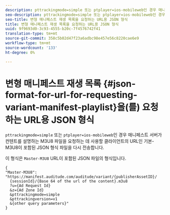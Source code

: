 ```yaml
---
description: pttrackingmode=simple 또는 ptplayer=ios-mobileweb인 경우 매니페스트 서버는 컨텐트를 설명하는 M3U8 파일을 요청하는 데 사용할 클라이언트의 URL인 기본-M3U8이 포함된 JSON 형식 파일을 다시 전송합니다.
seo-description: pttrackingmode=simple 또는 ptplayer=ios-mobileweb인 경우 매니페스트 서버는 컨텐트를 설명하는 M3U8 파일을 요청하는 데 사용할 클라이언트의 URL인 기본-M3U8이 포함된 JSON 형식 파일을 다시 전송합니다.
seo-title: 변형 매니페스트 재생 목록을 요청하는 URL용 JSON 형식
title: 변형 매니페스트 재생 목록을 요청하는 URL용 JSON 형식
uuid: 9f9693d0-3c93-4555-b20c-7f4576742f41
translation-type: tm+mt
source-git-commit: 358c5b02d47f23a6adbc98e457e56c8220cae6e9
workflow-type: tm+mt
source-wordcount: '133'
ht-degree: 0%

---
```



# 변형 매니페스트 재생 목록 {#json-format-for-url-for-requesting-variant-manifest-playlist}을(를) 요청하는 URL용 JSON 형식

`pttrackingmode=simple` 또는 `ptplayer=ios-mobileweb`인 경우 매니페스트 서버가 컨텐트를 설명하는 M3U8 파일을 요청하는 데 사용할 클라이언트의 URL인 기본-M3U8이 포함된 JSON 형식 파일을 다시 전송합니다.

이 형식은 `Master-M3U8` URL이 포함된 JSON 파일의 형식입니다.

```
{
"Master-M3U8": "https://manifest.auditude.com/auditude/variant/{publisherAssetID}/
  {sessionId}/{Base 64 of the url of the content}.m3u8
  ?u={Ad Request Id}
  &z={Ad Zone Id}
  &pttrackingmode=simple
  &pttrackingversion=v1
  &{other query parameters}"
}
```

